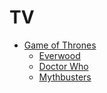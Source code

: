 # TV

- [Game of Thrones][1]
	- [Everwood][2]
	- [Doctor Who][3]
	- [Mythbusters][4]

[1]:	https://amzn.to/2GsIChn
[2]:	https://amzn.to/2H3HpOH
[3]:	https://amzn.to/2H77cFX
[4]:	https://amzn.to/2H77uN3